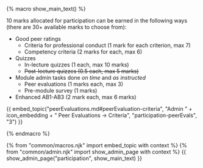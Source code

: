 {% macro show_main_text() %}
<div id="main">

10 marks allocated for participation can be earned in the following ways (there are 30+ available marks to choose from):

* <tooltip content="No `Below Average`/`Poor` ratings">Good peer ratings</tooltip>
  * Criteria for professional conduct (1 mark for each criterion, max 7)
  * Competency criteria (2 marks for each, max 6)
* Quizzes
  * In-lecture quizzes (1 each, max 10 marks)
  * ~~Post-lecture quizzes (0.5 each, max 5 marks)~~
* Module admin tasks done _on time_ and _as instructed_
  * Peer evaluations (1 marks each, max 3)
  * Pre-module survey (1 marks)
* Enhanced AB1-AB3 (2 mark each, max 6 marks)

{{ embed_topic("peerEvaluations.md#peerEvaluation-criteria", "Admin " + icon_embedding + " Peer Evaluations → Criteria", "participation-peerEvals", "3") }}

</div>
{% endmacro %}

{% from "common/macros.njk" import embed_topic with context %}
{% from "common/admin.njk" import show_admin_page with context %}
{{ show_admin_page("participation", show_main_text) }}
